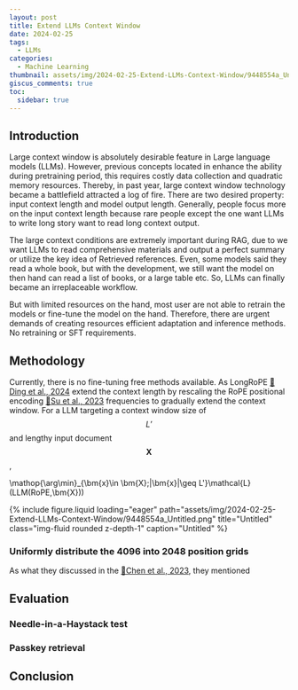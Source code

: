 ```yaml
---
layout: post
title: Extend LLMs Context Window
date: 2024-02-25
tags:
  - LLMs
categories:
  - Machine Learning
thumbnail: assets/img/2024-02-25-Extend-LLMs-Context-Window/9448554a_Untitled.png
giscus_comments: true
toc:
  sidebar: true
---
```



## Introduction

Large context window is absolutely desirable feature in Large language models (LLMs). However, previous concepts located in enhance the ability during pretraining period, this requires costly data collection and quadratic memory resources. Thereby, in past year, large context window technology became a battlefield attracted a log of fire. There are two desired property: input context length and model output length. Generally, people focus more on the input context length because rare people except the one want LLMs to write long story want to read long context output.

<!-- more -->

The large context conditions are extremely important during RAG, due to we want LLMs to read comprehensive materials and output a perfect summary or utilize the key idea of Retrieved references. Even, some models said they read a whole book, but with the development, we still want the model on then hand can read a list of books, or a large table etc. So, LLMs can finally became an irreplaceable workflow.

But with limited resources on the hand, most user are not able to retrain the models or fine-tune the model on the hand. Therefore, there are urgent demands of creating resources efficient adaptation and inference methods. No retraining or SFT requirements.

## Methodology

Currently, there is no fine-tuning free methods available. As LongRoPE [📑Ding et al., 2024](http://arxiv.org/abs/2402.13753) extend the context length by rescaling the RoPE positional encoding [📑Su et al., 2023](http://arxiv.org/abs/2104.09864)  frequencies to gradually extend the context window. For a LLM targeting a context window size of  $$L’$$  and lengthy input document  $$\bm{X}$$ ,

 $$$$\mathop{\arg\min}_{\bm{x}\in \bm{X};|\bm{x}|\geq L'}\mathcal{L}(LLM(RoPE,\bm{X}))$$$$ 

<div class="row">
    <div class="col-sm mt-3 mt-md-0">
        {% include figure.liquid loading="eager" path="assets/img/2024-02-25-Extend-LLMs-Context-Window/9448554a_Untitled.png" title="Untitled" class="img-fluid rounded z-depth-1" caption="Untitled" %}
    </div>
</div>

### Uniformly distribute the 4096 into 2048 position grids

As what they discussed in the [📑Chen et al., 2023](http://arxiv.org/abs/2306.15595), they mentioned 

## Evaluation

### Needle-in-a-Haystack test


### Passkey retrieval


## Conclusion


